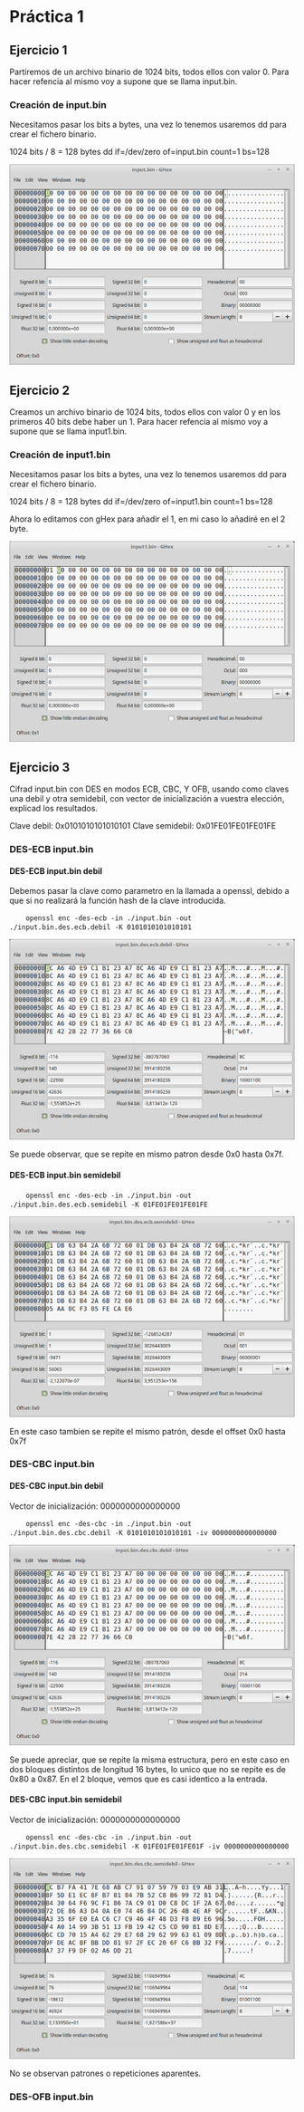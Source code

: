 # Práctica 1

## Ejercicio 1
Partiremos de un archivo binario de 1024 bits, todos ellos con valor 0. Para hacer refencia al mismo voy a supone que se llama input.bin.

### Creación de input.bin

Necesitamos pasar los bits a bytes, una vez lo tenemos usaremos dd para crear el fichero binario.

1024 bits / 8 = 128 bytes
dd if=/dev/zero of=input.bin count=1 bs=128

![Ejercicio 1](img/ejercicio1.png)

## Ejercicio 2
Creamos un archivo binario de 1024 bits, todos ellos con valor 0 y en los primeros 40 bits debe haber un 1. Para hacer refencia al mismo voy a supone que se llama input1.bin.

### Creación de input1.bin

Necesitamos pasar los bits a bytes, una vez lo tenemos usaremos dd para crear el fichero binario.

1024 bits / 8 = 128 bytes
dd if=/dev/zero of=input1.bin count=1 bs=128

Ahora lo editamos con gHex para añadir el 1, en mi caso lo añadiré en el 2 byte.

![Ejercicio 2](img/ejercicio2.png)

## Ejercicio 3
Cifrad input.bin con DES en modos ECB, CBC, Y OFB, usando como claves una debil y otra semidebil, con vector de inicialización a vuestra elección, explicad los resultados.

Clave debil: 0x0101010101010101
Clave semidebil: 0x01FE01FE01FE01FE

### DES-ECB input.bin

#### DES-ECB input.bin debil
Debemos pasar la clave como parametro en la llamada a openssl, debido a que si no realizará la función hash de la clave introducida.

        openssl enc -des-ecb -in ./input.bin -out ./input.bin.des.ecb.debil -K 0101010101010101

![Ejercicio 3](img/ejercicio3_des_ecb_debil.png)

Se puede observar, que se repite en mismo patron desde 0x0 hasta 0x7f.


#### DES-ECB input.bin semidebil

        openssl enc -des-ecb -in ./input.bin -out ./input.bin.des.ecb.semidebil -K 01FE01FE01FE01FE

![Ejercicio 3](img/ejercicio3_des_ecb_semidebil.png)

En este caso tambien se repite el mismo patrón, desde el offset 0x0 hasta 0x7f


### DES-CBC input.bin
#### DES-CBC input.bin debil
Vector de inicialización: 0000000000000000

        openssl enc -des-cbc -in ./input.bin -out ./input.bin.des.cbc.debil -K 0101010101010101 -iv 0000000000000000

![Ejercicio 3](img/ejercicio3_des_cbc_debil.png)

Se puede apreciar, que se repite la misma estructura, pero en este caso en dos bloques distintos de longitud 16 bytes, lo unico que no se repite es de 0x80 a 0x87. En el 2 bloque, vemos que es casi identico a la entrada.


#### DES-CBC input.bin semidebil

Vector de inicialización: 0000000000000000

        openssl enc -des-cbc -in ./input.bin -out ./input.bin.des.cbc.semidebil -K 01FE01FE01FE01F -iv 0000000000000000

![Ejercicio 3](img/ejercicio3_des_cbc_semidebil.png)

No se observan patrones o repeticiones aparentes.


### DES-OFB input.bin
